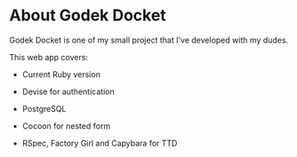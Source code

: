 # About Godek Docket

Godek Docket is one of my small project that I've developed with my dudes.

This web app covers:

* Current Ruby version

* Devise for authentication

* PostgreSQL

* Cocoon for nested form

* RSpec, Factory Girl and Capybara for TTD
